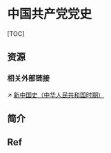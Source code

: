# 中国共产党党史

[TOC]



## 资源
### 相关外部链接
↗ [新中国史（中华人民共和国时期）](../../../../中华文明（汉族）历史概况/📜%20中国历史：朝代与时期/新中国史（中华人民共和国时期）/新中国史（中华人民共和国时期）.md)



## 简介



## Ref
[中国共产党一百年大事记（1921年7月－2021年6月） | 中共中央党史和文献研究院]: https://www.xinhuanet.com/2021-06/28/c_1127603399.htm
